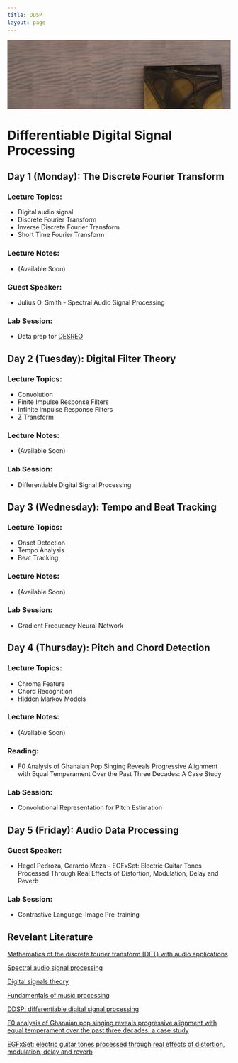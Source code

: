```yaml
---
title: DDSP
layout: page
---
```


<img src="assets/images/piano.png" alt="drawing" width="1000" class="center"/>

# Differentiable Digital Signal Processing

## Day 1 (Monday): The Discrete Fourier Transform  

### Lecture Topics:  
* Digital audio signal  
* Discrete Fourier Transform  
* Inverse Discrete Fourier Transform  
* Short Time Fourier Transform  

### Lecture Notes:  
* (Available Soon)  

### Guest Speaker:  
* Julius O. Smith - Spectral Audio Signal Processing

### Lab Session:
* Data prep for [DESREO](https://github.com/iranroman/DESREO)

## Day 2 (Tuesday): Digital Filter Theory  

### Lecture Topics:  
* Convolution
* Finite Impulse Response Filters
* Infinite Impulse Response Filters
* Z Transform  

### Lecture Notes:  
* (Available Soon)  

### Lab Session:  
* Differentiable Digital Signal Processing

## Day 3 (Wednesday): Tempo and Beat Tracking  

### Lecture Topics:  
* Onset Detection
* Tempo Analysis
* Beat Tracking  

### Lecture Notes:  
* (Available Soon)  

### Lab Session:  
* Gradient Frequency Neural Network

## Day 4 (Thursday): Pitch and Chord Detection  

### Lecture Topics:  
* Chroma Feature
* Chord Recognition
* Hidden Markov Models  

### Lecture Notes:  
* (Available Soon)  

### Reading:  
* F0 Analysis of Ghanaian Pop Singing Reveals Progressive Alignment with Equal Temperament Over the Past Three Decades: A Case Study  

### Lab Session:  
* Convolutional Representation for Pitch Estimation

## Day 5 (Friday): Audio Data Processing
### Guest Speaker:
* Hegel Pedroza, Gerardo Meza - EGFxSet: Electric Guitar Tones Processed Through Real Effects of Distortion, Modulation, Delay and Reverb  

### Lab Session:  
* Contrastive Language-Image Pre-training  

## Revelant Literature

[Mathematics of the discrete fourier transform (DFT) with audio applications](https://ccrma.stanford.edu/~jos/st/)

[Spectral audio signal processing](https://ccrma.stanford.edu/~jos/sasp/)

[Digital signals theory](https://brianmcfee.net/dstbook-site/content/intro.html)

[Fundamentals of music processing](https://www.audiolabs-erlangen.de/fau/professor/mueller/bookFMP)

[DDSP: differentiable digital signal processing](https://arxiv.org/pdf/2001.04643)

[F0 analysis of Ghanaian pop singing reveals progressive alignment with equal temperament over the past three decades: a case study](https://ccrma.stanford.edu/~iran/papers/Roman_et_al_SMC_2023.pdf)

[EGFxSet: electric guitar tones processed through real effects of distortion, modulation, delay and reverb](https://ccrma.stanford.edu/~iran/papers/Pedroza_et_al_ISMIR_2022.pdf)
